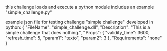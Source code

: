this challenge loads and execute a python module
includes an example "simple_challenge.py"

example json file for testing challenge "simple challenge" developed in python:
{
	"FileName": "simple_challenge.dll",
	"Description": "This is a simple challenge that does nothing.",
	"Props": {
		"validity_time": 3600,
		"refresh_time": 5,
		"param1": "texto",
		"param2": 3
	},
	"Requirements": "none"
}
